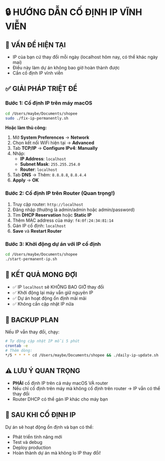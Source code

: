 # 🔒 HƯỚNG DẪN CỐ ĐỊNH IP VĨNH VIỄN

## 🚨 VẤN ĐỀ HIỆN TẠI
- IP của bạn cứ thay đổi mỗi ngày (localhost hôm nay, có thể khác ngày mai)
- Điều này làm dự án không bao giờ hoàn thành được
- Cần cố định IP vĩnh viễn

## ✅ GIẢI PHÁP TRIỆT ĐỂ

### Bước 1: Cố định IP trên máy macOS
```bash
cd /Users/maybe/Documents/shopee
sudo ./fix-ip-permanently.sh
```

**Hoặc làm thủ công:**
1. Mở **System Preferences** → **Network**
2. Chọn kết nối WiFi hiện tại → **Advanced**
3. Tab **TCP/IP** → **Configure IPv4**: **Manually**
4. Nhập:
   - **IP Address**: `localhost`
   - **Subnet Mask**: `255.255.254.0`
   - **Router**: `localhost`
5. Tab **DNS** → Thêm: `8.8.8.8`, `8.8.4.4`
6. **Apply** → **OK**

### Bước 2: Cố định IP trên Router (Quan trọng!)
1. Truy cập router: `http://localhost`
2. Đăng nhập (thường là admin/admin hoặc admin/password)
3. Tìm **DHCP Reservation** hoặc **Static IP**
4. Thêm MAC address của máy: `f4:0f:24:34:81:14`
5. Gán IP cố định: `localhost`
6. **Save** và **Restart Router**

### Bước 3: Khởi động dự án với IP cố định
```bash
cd /Users/maybe/Documents/shopee
./start-permanent-ip.sh
```

## 🎯 KẾT QUẢ MONG ĐỢI
- ✅ IP `localhost` sẽ KHÔNG BAO GIỜ thay đổi
- ✅ Khởi động lại máy vẫn giữ nguyên IP
- ✅ Dự án hoạt động ổn định mãi mãi
- ✅ Không cần cập nhật IP nữa

## 🔧 BACKUP PLAN
Nếu IP vẫn thay đổi, chạy:
```bash
# Tự động cập nhật IP mỗi 5 phút
crontab -e
# Thêm dòng:
*/5 * * * * cd /Users/maybe/Documents/shopee && ./daily-ip-update.sh
```

## ⚠️ LƯU Ý QUAN TRỌNG
- **PHẢI** cố định IP trên cả máy macOS VÀ router
- Nếu chỉ cố định trên máy mà không cố định trên router → IP vẫn có thể thay đổi
- Router DHCP có thể gán IP khác cho máy bạn

## 🚀 SAU KHI CỐ ĐỊNH IP
Dự án sẽ hoạt động ổn định và bạn có thể:
- Phát triển tính năng mới
- Test và debug
- Deploy production
- Hoàn thành dự án mà không lo IP thay đổi!
